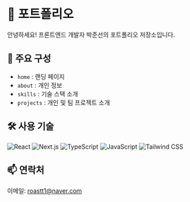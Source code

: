 # 🧾 포트폴리오

안녕하세요! 프론트엔드 개발자 박준선의 포트폴리오 저장소입니다.

## 📁 주요 구성

- `home` : 랜딩 페이지
- `about` : 개인 정보
- `skills` : 기술 스택 소개
- `projects` : 개인 및 팀 프로젝트 소개

## 🛠️ 사용 기술

![React](https://img.shields.io/badge/-React-61DAFB?style=flat-square&logo=react&logoColor=black)
![Next.js](https://img.shields.io/badge/-Next.js-000000?style=flat-square&logo=nextdotjs)
![TypeScript](https://img.shields.io/badge/-TypeScript-3178C6?style=flat-square&logo=typescript&logoColor=white)
![JavaScript](https://img.shields.io/badge/-JavaScript-F7DF1E?style=flat-square&logo=javascript&logoColor=white)
![Tailwind CSS](https://img.shields.io/badge/-Tailwind_CSS-06B6D4?style=flat-square&logo=tailwind-css&logoColor=white)

## 📫 연락처

이메일: roastt1@naver.com
